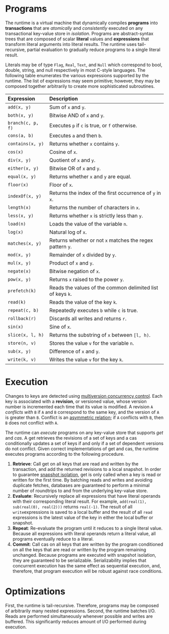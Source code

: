 # Programs
The runtime is a virtual machine that dynamically compiles __programs__ into __transactions__ that 
are *atomically* and *consistently* executed on any transactional key-value store in *isolation*.
Programs are abstract-syntax trees that are composed of scalar __literal__ values and 
__expressions__ that transform literal arguments into literal results. The runtime uses 
tail-recursive, partial evaluation to gradually reduce programs to a single literal result.

Literals may be of type ```Flag```, ```Real```, ```Text```, and ```Null``` which correspond to
bool, double, string, and null respectively in most C-style languages. The following table
enumerates the various expressions supported by the runtime. The list of expressions may seem 
primitive; however, they may be composed together arbitrarily to create more sophisticated 
subroutines.

| Expression               | Description                                                           |
|:-------------------------|:----------------------------------------------------------------------|
| ```add(x, y)```          | Sum of ```x``` and ```y```.                                           | 
| ```both(x, y)```         | Bitwise AND of ```x``` and ```y```.                                   |
| ```branch(c, p, f)```    | Executes ```p``` if ```c``` is true, or ```f``` otherwise.            | 
| ```cons(a, b)```         | Executes ```a``` and then ```b```.                                    | 
| ```contains(x, y)```     | Returns whether ```x``` contains ```y```.                             |
| ```cos(x)```             | Cosine of ```x```.                                                    |
| ```div(x, y)```          | Quotient of ```x``` and ```y```.                                      |
| ```either(x, y)```       | Bitwise OR of ```x``` and ```y```.                                    |
| ```equal(x, y)```        | Returns whether ```x``` and ```y``` are equal.                        |
| ```floor(x)```           | Floor of ```x```.                                                     |
| ```indexOf(x, y)```      | Returns the index of the first occurrence of ```y``` in ```x```.      | 
| ```length(x)```          | Returns the number of characters in ```x```.                          |
| ```less(x, y)```         | Returns whether ```x``` is strictly less than ```y```.                |
| ```load(n)```            | Loads the value of the variable ```n```.                              |
| ```log(x)```             | Natural log of ```x```.                                               |
| ```matches(x, y)```      | Returns whether or not ```x``` matches the regex pattern ```y```.     |
| ```mod(x, y)```          | Remainder of ```x``` divided by ```y```.                              |
| ```mul(x, y)```          | Product of ```x``` and ```y```.                                       | 
| ```negate(x)```          | Bitwise negation of ```x```.                                          |
| ```pow(x, y)```          | Returns ```x``` raised to the power ```y```.                          | 
| ```prefetch(k)```        | Reads the values of the common delimited list of keys ```k```.        |
| ```read(k)```            | Reads the value of the key ```k```.                                   |
| ```repeat(c, b)```       | Repeatedly executes ```b``` while ```c``` is true.                    |
| ```rollback(r)```        | Discards all writes and returns ```r```.                              |
| ```sin(x)```             | Sine of ```x```.                                                      | 
| ```slice(x, l, h)```     | Returns the substring of ```x``` between ```[l, h)```.                |
| ```store(n, v)```        | Stores the value ```v``` for the variable ```n```.                    |
| ```sub(x, y)```          | Difference of ```x``` and ```y```.                                    |
| ```write(k, v)```        | Writes the value ```v``` for the key ```k```.                         |

# Execution
Changes to keys are detected using [multiversion concurrency control][1]. Each key is associated 
with a __revision__, or versioned value, whose version number is incremented each time that its 
value is modified. A revision ```A``` *conflicts with* ```B``` if ```A``` and ```B``` correspond 
to the same key, and the version of ```A``` is greater than ```B```. Conflict is an 
[asymmetric relation][2]; if ```A``` conflicts with ```B```, then ```B``` does not conflict with 
```A```. 

The runtime can *execute* programs on any key-value store that supports *get* and *cas*. A get 
retrieves the revisions of a set of keys and a cas conditionally updates a set of keys if and 
only if a set of dependent versions do not conflict. Given correct implementations of get and cas, 
the runtime executes programs according to the following procedure.

1. __Retrieve__: Call get on all keys that are read and written by the transaction, and add the 
   returned revisions to a local snapshot. In order to guarantee [snapshot isolation][3], get is 
   only called when a key is read or written for the first time. By batching reads and writes 
   and avoiding duplicate fetches, databases are guaranteed to perform a minimal number of 
   roundtrips to and from the underlying key-value store. 
2. __Evaluate__: Recursively replace all expressions that have literal operands with their 
   corresponding literal result. For example, ```add(real(1), sub(real(0), real(2)))``` returns 
   ```real(-1)```. The result of all ```write```expressions is saved to a local buffer and the 
   result of all ```read``` expressions is the latest value of the key in either the local buffer or 
   snapshot.  
3. __Repeat__: Re-evaluate the program until it reduces to a single literal value. Because all 
   expressions with literal operands return a literal value, all programs eventually reduce to a 
   literal.
4. __Commit__: Call cas on all keys that are written by the program conditioned on all
   the keys that are read or written by the program remaining unchanged. Because programs are 
   executed with snapshot isolation, they are guaranteed to be serializable. Serializability 
   implies that concurrent execution has the same effect as sequential execution, and, therefore,
   that program execution will be robust against race conditions.
   
# Optimizations
First, the runtime is tail-recursive. Therefore, programs may be composed of arbitrarily many nested
expressions. Second, the runtime batches I/O. Reads are performed simultaneously whenever possible 
and writes are buffered. This significantly reduces amount of I/O performed during execution.

[1]: https://en.wikipedia.org/wiki/Multiversion_concurrency_control
[2]: https://en.wikipedia.org/wiki/Asymmetric_relation
[3]: https://en.wikipedia.org/wiki/Snapshot_isolation